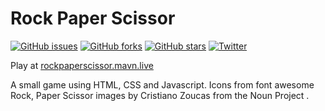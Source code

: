 # Rock Paper Scissor 

[![GitHub issues](https://img.shields.io/github/issues/manavendrasen/rock-paper-scissors?style=for-the-badge)](https://github.com/manavendrasen/rock-paper-scissors/issues)
[![GitHub forks](https://img.shields.io/github/forks/manavendrasen/rock-paper-scissors?style=for-the-badge)](https://github.com/manavendrasen/rock-paper-scissors/network)
[![GitHub stars](https://img.shields.io/github/stars/manavendrasen/rock-paper-scissors?style=for-the-badge)](https://github.com/manavendrasen/rock-paper-scissors/stargazers)
[![Twitter](https://img.shields.io/twitter/url?style=for-the-badge&url=https%3A%2F%2Ftwitter.com%2Fmanavendrasen)](https://twitter.com/intent/tweet?text=Wow:&url=https%3A%2F%2Fgithub.com%2Fmanavendrasen%2Fflapjsbird)

Play at [rockpaperscissor.mavn.live](https://manavendrasen.github.io/rock-paper-scissors/)

A small game using HTML, CSS and Javascript. Icons from font awesome
Rock, Paper Scissor images by Cristiano Zoucas from the Noun Project
.
